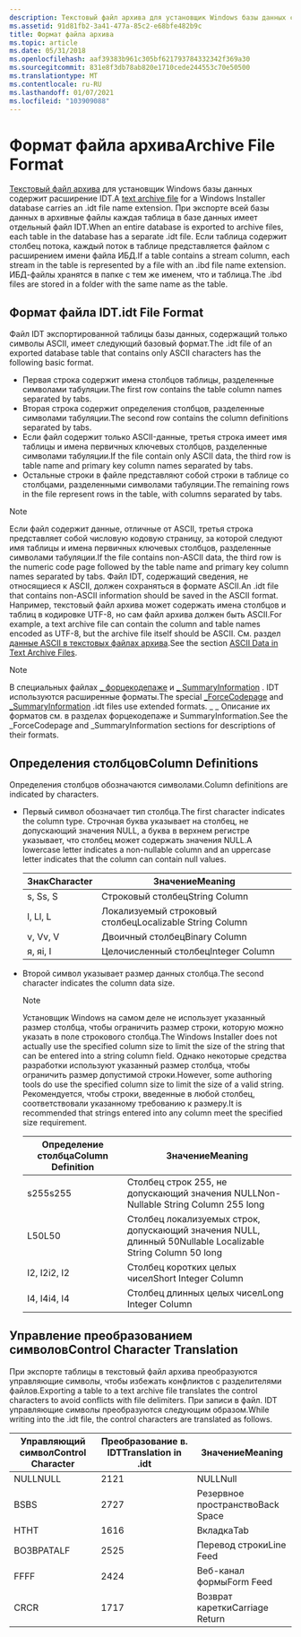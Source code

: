 ```yaml
---
description: Текстовый файл архива для установщик Windows базы данных содержит расширение IDT.
ms.assetid: 91d81fb2-3a41-477a-85c2-e68bfe482b9c
title: Формат файла архива
ms.topic: article
ms.date: 05/31/2018
ms.openlocfilehash: aaf39383b961c305bf621793784332342f369a30
ms.sourcegitcommit: 831e8f3db78ab820e1710cede244553c70e50500
ms.translationtype: MT
ms.contentlocale: ru-RU
ms.lasthandoff: 01/07/2021
ms.locfileid: "103909088"
---
```

# <a name="archive-file-format"></a><span data-ttu-id="eee67-103">Формат файла архива</span><span class="sxs-lookup"><span data-stu-id="eee67-103">Archive File Format</span></span>

<span data-ttu-id="eee67-104">[Текстовый файл архива](text-archive-files.md) для установщик Windows базы данных содержит расширение IDT.</span><span class="sxs-lookup"><span data-stu-id="eee67-104">A [text archive file](text-archive-files.md) for a Windows Installer database carries an .idt file name extension.</span></span> <span data-ttu-id="eee67-105">При экспорте всей базы данных в архивные файлы каждая таблица в базе данных имеет отдельный файл IDT.</span><span class="sxs-lookup"><span data-stu-id="eee67-105">When an entire database is exported to archive files, each table in the database has a separate .idt file.</span></span> <span data-ttu-id="eee67-106">Если таблица содержит столбец потока, каждый поток в таблице представляется файлом с расширением имени файла ИБД.</span><span class="sxs-lookup"><span data-stu-id="eee67-106">If a table contains a stream column, each stream in the table is represented by a file with an .ibd file name extension.</span></span> <span data-ttu-id="eee67-107">ИБД-файлы хранятся в папке с тем же именем, что и таблица.</span><span class="sxs-lookup"><span data-stu-id="eee67-107">The .ibd files are stored in a folder with the same name as the table.</span></span>

## <a name="idt-file-format"></a><span data-ttu-id="eee67-108">Формат файла IDT</span><span class="sxs-lookup"><span data-stu-id="eee67-108">.idt File Format</span></span>

<span data-ttu-id="eee67-109">Файл IDT экспортированной таблицы базы данных, содержащий только символы ASCII, имеет следующий базовый формат.</span><span class="sxs-lookup"><span data-stu-id="eee67-109">The .idt file of an exported database table that contains only ASCII characters has the following basic format.</span></span>

-   <span data-ttu-id="eee67-110">Первая строка содержит имена столбцов таблицы, разделенные символами табуляции.</span><span class="sxs-lookup"><span data-stu-id="eee67-110">The first row contains the table column names separated by tabs.</span></span>
-   <span data-ttu-id="eee67-111">Вторая строка содержит определения столбцов, разделенные символами табуляции.</span><span class="sxs-lookup"><span data-stu-id="eee67-111">The second row contains the column definitions separated by tabs.</span></span>
-   <span data-ttu-id="eee67-112">Если файл содержит только ASCII-данные, третья строка имеет имя таблицы и имена первичных ключевых столбцов, разделенные символами табуляции.</span><span class="sxs-lookup"><span data-stu-id="eee67-112">If the file contain only ASCII data, the third row is table name and primary key column names separated by tabs.</span></span>
-   <span data-ttu-id="eee67-113">Остальные строки в файле представляют собой строки в таблице со столбцами, разделенными символами табуляции.</span><span class="sxs-lookup"><span data-stu-id="eee67-113">The remaining rows in the file represent rows in the table, with columns separated by tabs.</span></span>

> [!Note]  
> <span data-ttu-id="eee67-114">Если файл содержит данные, отличные от ASCII, третья строка представляет собой числовую кодовую страницу, за которой следуют имя таблицы и имена первичных ключевых столбцов, разделенные символами табуляции.</span><span class="sxs-lookup"><span data-stu-id="eee67-114">If the file contains non-ASCII data, the third row is the numeric code page followed by the table name and primary key column names separated by tabs.</span></span> <span data-ttu-id="eee67-115">Файл IDT, содержащий сведения, не относящиеся к ASCII, должен сохраняться в формате ASCII.</span><span class="sxs-lookup"><span data-stu-id="eee67-115">An .idt file that contains non-ASCII information should be saved in the ASCII format.</span></span> <span data-ttu-id="eee67-116">Например, текстовый файл архива может содержать имена столбцов и таблиц в кодировке UTF-8, но сам файл архива должен быть ASCII.</span><span class="sxs-lookup"><span data-stu-id="eee67-116">For example, a text archive file can contain the column and table names encoded as UTF-8, but the archive file itself should be ASCII.</span></span> <span data-ttu-id="eee67-117">См. раздел [данные ASCII в текстовых файлах архива](ascii-data-in-text-archive-files.md).</span><span class="sxs-lookup"><span data-stu-id="eee67-117">See the section [ASCII Data in Text Archive Files](ascii-data-in-text-archive-files.md).</span></span>

 

> [!Note]  
> <span data-ttu-id="eee67-118">В специальных файлах [ \_ форцекодепаже](-forcecodepage.md) и [ \_ SummaryInformation](-summaryinformation.md) . IDT используются расширенные форматы.</span><span class="sxs-lookup"><span data-stu-id="eee67-118">The special [\_ForceCodepage](-forcecodepage.md) and [\_SummaryInformation](-summaryinformation.md) .idt files use extended formats.</span></span> <span data-ttu-id="eee67-119">\_ \_ Описание их форматов см. в разделах форцекодепаже и SummaryInformation.</span><span class="sxs-lookup"><span data-stu-id="eee67-119">See the \_ForceCodepage and \_SummaryInformation sections for descriptions of their formats.</span></span>

 

## <a name="column-definitions"></a><span data-ttu-id="eee67-120">Определения столбцов</span><span class="sxs-lookup"><span data-stu-id="eee67-120">Column Definitions</span></span>

<span data-ttu-id="eee67-121">Определения столбцов обозначаются символами.</span><span class="sxs-lookup"><span data-stu-id="eee67-121">Column definitions are indicated by characters.</span></span>

-   <span data-ttu-id="eee67-122">Первый символ обозначает тип столбца.</span><span class="sxs-lookup"><span data-stu-id="eee67-122">The first character indicates the column type.</span></span> <span data-ttu-id="eee67-123">Строчная буква указывает на столбец, не допускающий значения NULL, а буква в верхнем регистре указывает, что столбец может содержать значения NULL.</span><span class="sxs-lookup"><span data-stu-id="eee67-123">A lowercase letter indicates a non-nullable column and an uppercase letter indicates that the column can contain null values.</span></span>

    | <span data-ttu-id="eee67-124">Знак</span><span class="sxs-lookup"><span data-stu-id="eee67-124">Character</span></span> | <span data-ttu-id="eee67-125">Значение</span><span class="sxs-lookup"><span data-stu-id="eee67-125">Meaning</span></span>                   |
    |-----------|---------------------------|
    | <span data-ttu-id="eee67-126">s, S</span><span class="sxs-lookup"><span data-stu-id="eee67-126">s, S</span></span>      | <span data-ttu-id="eee67-127">Строковый столбец</span><span class="sxs-lookup"><span data-stu-id="eee67-127">String Column</span></span>             |
    | <span data-ttu-id="eee67-128">l, L</span><span class="sxs-lookup"><span data-stu-id="eee67-128">l, L</span></span>      | <span data-ttu-id="eee67-129">Локализуемый строковый столбец</span><span class="sxs-lookup"><span data-stu-id="eee67-129">Localizable String Column</span></span> |
    | <span data-ttu-id="eee67-130">v, V</span><span class="sxs-lookup"><span data-stu-id="eee67-130">v, V</span></span>      | <span data-ttu-id="eee67-131">Двоичный столбец</span><span class="sxs-lookup"><span data-stu-id="eee67-131">Binary Column</span></span>             |
    | <span data-ttu-id="eee67-132">я, я</span><span class="sxs-lookup"><span data-stu-id="eee67-132">i, I</span></span>      | <span data-ttu-id="eee67-133">Целочисленный столбец</span><span class="sxs-lookup"><span data-stu-id="eee67-133">Integer Column</span></span>            |

    

     

-   <span data-ttu-id="eee67-134">Второй символ указывает размер данных столбца.</span><span class="sxs-lookup"><span data-stu-id="eee67-134">The second character indicates the column data size.</span></span>

    > [!Note]  
    > <span data-ttu-id="eee67-135">Установщик Windows на самом деле не использует указанный размер столбца, чтобы ограничить размер строки, которую можно указать в поле строкового столбца.</span><span class="sxs-lookup"><span data-stu-id="eee67-135">The Windows Installer does not actually use the specified column size to limit the size of the string that can be entered into a string column field.</span></span> <span data-ttu-id="eee67-136">Однако некоторые средства разработки используют указанный размер столбца, чтобы ограничить размер допустимой строки.</span><span class="sxs-lookup"><span data-stu-id="eee67-136">However, some authoring tools do use the specified column size to limit the size of a valid string.</span></span> <span data-ttu-id="eee67-137">Рекомендуется, чтобы строки, введенные в любой столбец, соответствовали указанному требованию к размеру.</span><span class="sxs-lookup"><span data-stu-id="eee67-137">It is recommended that strings entered into any column meet the specified size requirement.</span></span>

     

    

    | <span data-ttu-id="eee67-138">Определение столбца</span><span class="sxs-lookup"><span data-stu-id="eee67-138">Column Definition</span></span> | <span data-ttu-id="eee67-139">Значение</span><span class="sxs-lookup"><span data-stu-id="eee67-139">Meaning</span></span>                                    |
    |-------------------|--------------------------------------------|
    | <span data-ttu-id="eee67-140">s255</span><span class="sxs-lookup"><span data-stu-id="eee67-140">s255</span></span>              | <span data-ttu-id="eee67-141">Столбец строк 255, не допускающий значения NULL</span><span class="sxs-lookup"><span data-stu-id="eee67-141">Non-Nullable String Column 255 long</span></span>        |
    | <span data-ttu-id="eee67-142">L50</span><span class="sxs-lookup"><span data-stu-id="eee67-142">L50</span></span>               | <span data-ttu-id="eee67-143">Столбец локализуемых строк, допускающий значения NULL, длинный 50</span><span class="sxs-lookup"><span data-stu-id="eee67-143">Nullable Localizable String Column 50 long</span></span> |
    | <span data-ttu-id="eee67-144">I2, I2</span><span class="sxs-lookup"><span data-stu-id="eee67-144">i2, I2</span></span>            | <span data-ttu-id="eee67-145">Столбец коротких целых чисел</span><span class="sxs-lookup"><span data-stu-id="eee67-145">Short Integer Column</span></span>                       |
    | <span data-ttu-id="eee67-146">I4, I4</span><span class="sxs-lookup"><span data-stu-id="eee67-146">i4, I4</span></span>            | <span data-ttu-id="eee67-147">Столбец длинных целых чисел</span><span class="sxs-lookup"><span data-stu-id="eee67-147">Long Integer Column</span></span>                        |

    

     

## <a name="control-character-translation"></a><span data-ttu-id="eee67-148">Управление преобразованием символов</span><span class="sxs-lookup"><span data-stu-id="eee67-148">Control Character Translation</span></span>

<span data-ttu-id="eee67-149">При экспорте таблицы в текстовый файл архива преобразуются управляющие символы, чтобы избежать конфликтов с разделителями файлов.</span><span class="sxs-lookup"><span data-stu-id="eee67-149">Exporting a table to a text archive file translates the control characters to avoid conflicts with file delimiters.</span></span> <span data-ttu-id="eee67-150">При записи в файл. IDT управляющие символы преобразуются следующим образом.</span><span class="sxs-lookup"><span data-stu-id="eee67-150">While writing into the .idt file, the control characters are translated as follows.</span></span>



| <span data-ttu-id="eee67-151">Управляющий символ</span><span class="sxs-lookup"><span data-stu-id="eee67-151">Control Character</span></span> | <span data-ttu-id="eee67-152">Преобразование в. IDT</span><span class="sxs-lookup"><span data-stu-id="eee67-152">Translation in .idt</span></span> | <span data-ttu-id="eee67-153">Значение</span><span class="sxs-lookup"><span data-stu-id="eee67-153">Meaning</span></span>         |
|-------------------|---------------------|-----------------|
| <span data-ttu-id="eee67-154">NULL</span><span class="sxs-lookup"><span data-stu-id="eee67-154">NULL</span></span>              | <span data-ttu-id="eee67-155">21</span><span class="sxs-lookup"><span data-stu-id="eee67-155">21</span></span>                  | <span data-ttu-id="eee67-156">NULL</span><span class="sxs-lookup"><span data-stu-id="eee67-156">Null</span></span>            |
| <span data-ttu-id="eee67-157">BS</span><span class="sxs-lookup"><span data-stu-id="eee67-157">BS</span></span>                | <span data-ttu-id="eee67-158">27</span><span class="sxs-lookup"><span data-stu-id="eee67-158">27</span></span>                  | <span data-ttu-id="eee67-159">Резервное пространство</span><span class="sxs-lookup"><span data-stu-id="eee67-159">Back Space</span></span>      |
| <span data-ttu-id="eee67-160">HT</span><span class="sxs-lookup"><span data-stu-id="eee67-160">HT</span></span>                | <span data-ttu-id="eee67-161">16</span><span class="sxs-lookup"><span data-stu-id="eee67-161">16</span></span>                  | <span data-ttu-id="eee67-162">Вкладка</span><span class="sxs-lookup"><span data-stu-id="eee67-162">Tab</span></span>             |
| <span data-ttu-id="eee67-163">ВОЗВРАТА</span><span class="sxs-lookup"><span data-stu-id="eee67-163">LF</span></span>                | <span data-ttu-id="eee67-164">25</span><span class="sxs-lookup"><span data-stu-id="eee67-164">25</span></span>                  | <span data-ttu-id="eee67-165">Перевод строки</span><span class="sxs-lookup"><span data-stu-id="eee67-165">Line Feed</span></span>       |
| <span data-ttu-id="eee67-166">FF</span><span class="sxs-lookup"><span data-stu-id="eee67-166">FF</span></span>                | <span data-ttu-id="eee67-167">24</span><span class="sxs-lookup"><span data-stu-id="eee67-167">24</span></span>                  | <span data-ttu-id="eee67-168">Веб-канал формы</span><span class="sxs-lookup"><span data-stu-id="eee67-168">Form Feed</span></span>       |
| <span data-ttu-id="eee67-169">CR</span><span class="sxs-lookup"><span data-stu-id="eee67-169">CR</span></span>                | <span data-ttu-id="eee67-170">17</span><span class="sxs-lookup"><span data-stu-id="eee67-170">17</span></span>                  | <span data-ttu-id="eee67-171">Возврат каретки</span><span class="sxs-lookup"><span data-stu-id="eee67-171">Carriage Return</span></span> |



 

 

 



